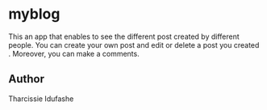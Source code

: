 # myblog
This an app that enables to see the different post created by different people. You can create your own post and edit or delete a post you created . Moreover, you can make a comments.

## Author
Tharcissie Idufashe
